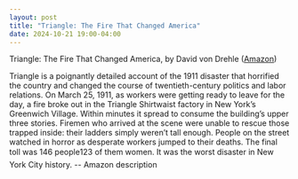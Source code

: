 ```yaml
---
layout: post
title: "Triangle: The Fire That Changed America"
date: 2024-10-21 19:00-04:00
---
```

Triangle: The Fire That Changed America, by David von Drehle ([Amazon](https://www.amazon.com/Triangle-Fire-That-Changed-America/dp/080214151X/))

Triangle is a poignantly detailed account of the 1911 disaster that horrified the country and changed the course of twentieth-century politics and labor relations. On March 25, 1911, as workers were getting ready to leave for the day, a fire broke out in the Triangle Shirtwaist factory in New York’s Greenwich Village. Within minutes it spread to consume the building’s upper three stories. Firemen who arrived at the scene were unable to rescue those trapped inside: their ladders simply weren’t tall enough. People on the street watched in horror as desperate workers jumped to their deaths. The final toll was 146 people123 of them women. It was the worst disaster in New York City history.
\-\- Amazon description
